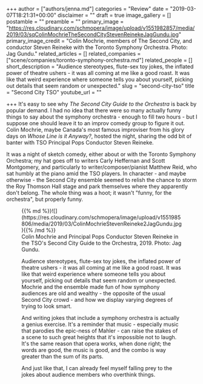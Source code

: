 +++
author = ["authors/jenna.md"]
categories = "Review"
date = "2019-03-07T18:21:31+00:00"
disclaimer = ""
draft = true
image_gallery = []
postamble = ""
preamble = ""
primary_image = "https://res.cloudinary.com/schmopera/image/upload/v1551982857/media/2019/03/sqColinMochrieTheSecondCityStevenReinekeJagGundu.jpg"
primary_image_credit = "Colin Mochrie, members of The Second City, and conductor Steven Reineke with the Toronto Symphony Orchestra. Photo: Jag Gundu."
related_articles = []
related_companies = ["scene/companies/toronto-symphony-orchestra.md"]
related_people = []
short_description = "Audience stereotypes, flute-sex toy jokes, the inflated power of theatre ushers - it was all coming at me like a good roast. It was like that weird experience where someone tells you about yourself, picking out details that seem random or unexpected."
slug = "second-city-tso"
title = "Second City TSO"
youtube_url = ""

+++
It's easy to see why _The Second City Guide to the Orchestra_ is back by popular demand. I had no idea that there were so many actually funny things to say about the symphony orchestra - enough to fill two hours - but I suppose one should leave it to an improv comedy group to figure it out. Colin Mochrie, maybe Canada's most famous improviser from his glory days on _Whose Line is it Anyway?_, hosted the night, sharing the odd bit of banter with TSO Principal Pops Conductor Steven Reineke. 

It was a night of sketch comedy, either about or with the Toronto Symphony Orchestra; my hat goes off to writers Carly Heffernan and Scott Montgomery, and particularly to writer/composer/pianist Matthew Reid, who sat humbly at the piano amid the TSO players. In character - and maybe otherwise - the Second City ensemble seemed to relish the chance to storm the Roy Thomson Hall stage and park themselves where they apparently don't belong. The whole thing was a hoot; it wasn't "funny, for the orchestra", but properly funny.

<figure data-type="image">{{% md %}}![](https://res.cloudinary.com/schmopera/image/upload/v1551985806/media/2019/03/ColinMochrieStevenReineke2JagGundu.jpg){{% /md %}}

<figcaption>Colin Mochrie and Principal Pops Conductor Steven Reineke in the TSO's Second City Guide to the Orchestra, 2019. Photo: Jag Gundu.</figcaption  
</figure>

Audience stereotypes, flute-sex toy jokes, the inflated power of theatre ushers - it was all coming at me like a good roast. It was like that weird experience where someone tells you about yourself, picking out details that seem random or unexpected. Mochrie and the ensemble made fun of how symphony audiences are old and wealthy - the opposite of the usual Second City crowd - and how we display varying degrees of trying to look smart. 

And writing jokes that include a symphony orchestra is actually a genius exercise. It's a reminder that music - especially music that parodies the epic-ness of Mahler - can raise the stakes of a scene to such great heights that it's impossible not to laugh. It's the same reason that opera works, when done right; the words are good, the music is good, and the combo is way greater than the sum of its parts.

And just like that, I can already feel myself falling prey to the jokes about audience members who overthink things.